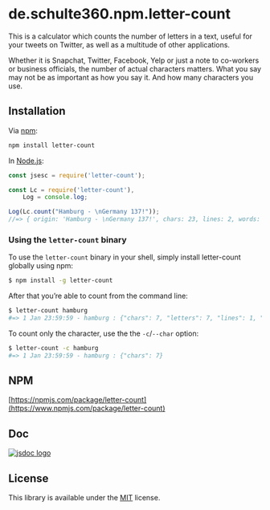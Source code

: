 # de.schulte360.npm.letter-count
This is a calculator which counts the number of letters in a text, useful for your tweets on Twitter, as well as a multitude of other applications.

Whether it is Snapchat, Twitter, Facebook, Yelp or just a note to co-workers or business officials, the number of actual characters matters. What you say may not be as important as how you say it. And how many characters you use.

## Installation

Via [npm](https://www.npmjs.com/):

```bash
npm install letter-count
```

In [Node.js](https://nodejs.org/):

```js
const jsesc = require('letter-count');
```

```javascript
const Lc = require('letter-count'),
    Log = console.log;

Log(Lc.count("Hamburg - \nGermany 137!")); 
//=> { origin: 'Hamburg - \nGermany 137!', chars: 23, lines: 2, words: 2, numbers: 3, letters: 14, wordsigns: 2, hash: 'd559d4e0ad0770ec6940e6892a9c921b' }
```

### Using the `letter-count` binary

To use the `letter-count` binary in your shell, simply install letter-count globally using npm:

```bash
$ npm install -g letter-count 
```

After that you’re able to count from the command line:
```bash
$ letter-count hamburg 
#=> 1 Jan 23:59:59 - hamburg : {"chars": 7, "letters": 7, "lines": 1, "numbers": 0, "words": 1, "wordsigns": 0}
```

To count only the character, use the the `-c`/`--char` option:
```bash
$ letter-count -c hamburg 
#=> 1 Jan 23:59:59 - hamburg : {"chars": 7}
```

## NPM

[https://npmjs.com/package/letter-count](https://www.npmjs.com/package/letter-count)

## Doc

[![jsdoc logo](http://i63.tinypic.com/330yah0.jpg "JSDoc")](http://188.68.54.193:8888/job/npm.letter-count/javadoc/)

## License

This library is available under the [MIT](https://mths.be/mit) license.